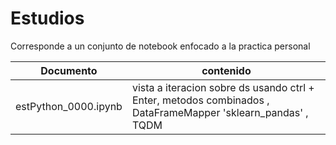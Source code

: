 # Estudios
Corresponde a un conjunto de notebook enfocado a la practica personal 

Documento | contenido 
----------|------------
estPython_0000.ipynb | vista a iteracion sobre ds usando ctrl + Enter, metodos combinados , DataFrameMapper 'sklearn_pandas' , TQDM

